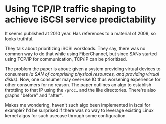 # Using TCP/IP traffic shaping to achieve iSCSI service predictability

It seems published at 2010 year. Has references to a material of 2009, so looks truthful.

They talk about prioritizing iSCSI workloads. They say, there was no common way to do that while using FiberChannel, but since SANs started using TCP/IP for communication, TCP/IP can be prioritized.

The problem the paper is about: given a system providing virtual devices to consumers *(a SAN of comprising physical resources, and providing virtual disks)*. Now, one consumer may over-use IO thus worsening experience for other consumers for no reason. The paper outlines an algo to establish throttling to that IP using the `/proc…` and the like directories. There're also graphs "before" and "after".

Makes me wondering, haven't such algo been implemented in iscsi for example? I'd be surprised if there was no way to leverage existing Linux kernel algos for such usecase through some configuration.
